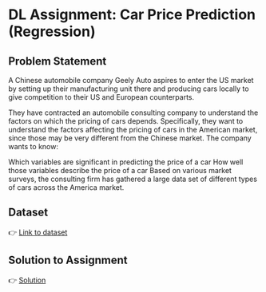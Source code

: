 <h1 align=\"center\">DL Assignment: Car Price Prediction (Regression)</h1>

## Problem Statement

A Chinese automobile company Geely Auto aspires to enter the US market by setting up their manufacturing unit there and producing cars locally to give competition to their US and European counterparts.

They have contracted an automobile consulting company to understand the factors on which the pricing of cars depends. Specifically, they want to understand the factors affecting the pricing of cars in the American market, since those may be very different from the Chinese market. The company wants to know:

Which variables are significant in predicting the price of a car How well those variables describe the price of a car Based on various market surveys, the consulting firm has gathered a large data set of different types of cars across the America market.

## Dataset

👉 [Link to dataset](https://www.kaggle.com/hellbuoy/car-price-prediction)

## Solution to Assignment

👉 [Solution](./car_price_assignment.ipynb)
